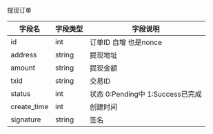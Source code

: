 提现订单

| 字段名 | 字段类型 | 字段说明 |
|-------|-------|-------|
| id | int | 订单ID 自增 也是nonce|
| address | string | 提现地址 |
| amount | string | 提现金额 |
| txid | string | 交易ID |
| status | int | 状态 0:Pending中 1:Success已完成 |
| create_time | int | 创建时间 |
| signature | string | 签名 |
